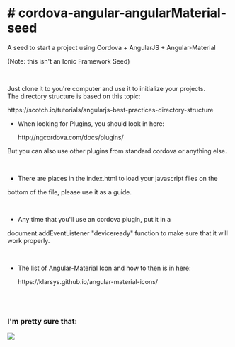 <h1># cordova-angular-angularMaterial-seed</h1>
<!-- from C:\1d\CrossPlatformPjs\AngularMaterialDesign-Google\angularMaterial-seed-master -->
<p>A seed to start a project using Cordova + AngularJS + Angular-Material</p>
<p>(Note: this isn't an Ionic Framework Seed)</p>

<br/>

<p>Just clone it to you're computer and use it to initialize your projects.
<br/>The directory structure is based on this topic:</p>
  https://scotch.io/tutorials/angularjs-best-practices-directory-structure

<br/>

* <p>When looking for Plugins, you should look in here:</p>
  http://ngcordova.com/docs/plugins/
<p>But you can also use other plugins from standard cordova or anything else.</p>

<br/>

* <p>There are places in the index.html to load your javascript files on the
bottom of the file, please use it as a guide.</p>

<br/>

* <p>Any time that you'll use an cordova plugin, put it in a 
document.addEventListener "deviceready" function to make sure that it will
work properly.</p>

<br/>

* <p>The list of Angular-Material Icon and how to then is in here:</p>
  https://klarsys.github.io/angular-material-icons/
  
<br/>
<br/>
  
<h3>I'm pretty sure that:</h3>
<img src="http://junkee.com/wp-content/uploads/2013/08/thats-all-folks-7172-1280x800.jpg" />
